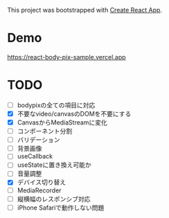 This project was bootstrapped with [Create React App](https://github.com/facebook/create-react-app).

# Demo
https://react-body-pix-sample.vercel.app

# TODO
- [ ] bodypixの全ての項目に対応
- [x] 不要なvideo/canvasのDOMを不要にする
- [x] CanvasからMediaStreamに変化
- [ ] コンポーネント分割
- [ ] バリデーション
- [ ] 背景画像
- [ ] useCallback
- [ ] useStateに置き換え可能か
- [ ] 音量調整
- [x] デバイス切り替え
- [ ] MediaRecorder
- [ ] 縦横幅のレスポンシブ対応
- [ ] iPhone Safariで動作しない問題
